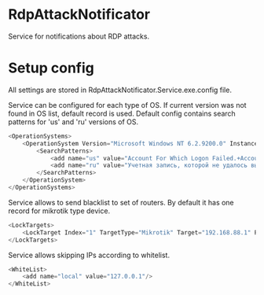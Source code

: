 # RdpAttackNotificator
Service for notifications about RDP attacks.

# Setup config
All settings are stored in RdpAttackNotificator.Service.exe.config file.


Service can be configured for each type of OS. If current version was not found in OS list, default record is used.
Default config contains search patterns for 'us' and 'ru' versions of OS.
```C#
<OperationSystems>
    <OperationSystem Version="Microsoft Windows NT 6.2.9200.0" InstanceId="4625" Source="Security" IsDefault="true">
        <SearchPatterns>
            <add name="us" value="Account For Which Logon Failed.+Account Name:\s+(?&lt;Login&gt;[\d\w\.]+).+Source Network Address:\s+(?&lt;SourceIp&gt;[\d\.]+)"/>
            <add name="ru" value="Учетная запись, которой не удалось выполнить вход.+Имя учетной записи:\s+(?&lt;Login&gt;[\d\w\.]+).+Сетевой адрес источника:\s+(?&lt;SourceIp&gt;[\d\.]+)"/>
        </SearchPatterns>
    </OperationSystem>
</OperationSystems>
```
Service allows to send blacklist to set of routers. By default it has one record for mikrotik type device.    
```C#
<LockTargets>
    <LockTarget Index="1" TargetType="Mikrotik" Target="192.168.88.1" Port="8728" User="admin" Password="" BlackList="rdp_restricted" LockPeriod="1d" />
</LockTargets>
```
Service allows skipping IPs according to whitelist.
```C#
<WhiteList>
    <add name="local" value="127.0.0.1"/>
</WhiteList>
```

